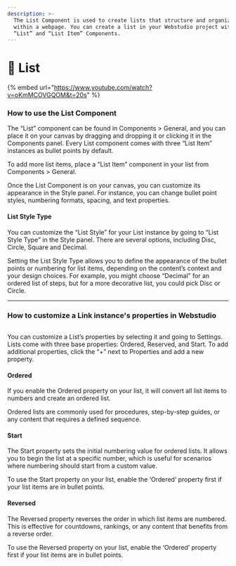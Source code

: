 ```yaml
---
description: >-
  The List Component is used to create lists that structure and organize content
  within a webpage. You can create a list in your Webstudio project with the
  “List” and “List Item” Components.
---
```


# 📃 List

{% embed url="https://www.youtube.com/watch?v=oKmMCOVGQOM&t=20s" %}

### How to use the List Component

The “List” component can be found in Components > General, and you can place it on your canvas by dragging and dropping it or clicking it in the Components panel. Every List component comes with three “List Item” instances as bullet points by default.

To add more list items, place a “List Item” component in your list from Components > General.

Once the List Component is on your canvas, you can customize its appearance in the Style panel. For instance, you can change bullet point styles, numbering formats, spacing, and text properties.

#### List Style Type

You can customize the “List Style” for your List instance by going to “List Style Type” in the Style panel. There are several options, including Disc, Circle, Square and Decimal.

Setting the List Style Type allows you to define the appearance of the bullet points or numbering for list items, depending on the content’s context and your design choices. For example, you might choose “Decimal” for an ordered list of steps, but for a more decorative list, you could pick Disc or Circle.

***

### How to customize a Link instance's properties in Webstudio

<figure><img src="../../.gitbook/assets/List_Component_Article_Image_KbSE_DHwgNmwowMkgT7Sy.avif" alt=""><figcaption></figcaption></figure>

You can customize a List’s properties by selecting it and going to Settings. Lists come with three base properties: Ordered, Reserved, and Start. To add additional properties, click the “+” next to Properties and add a new property.

#### Ordered

If you enable the Ordered property on your list, it will convert all list items to numbers and create an ordered list.

Ordered lists are commonly used for procedures, step-by-step guides, or any content that requires a defined sequence.

#### Start

The Start property sets the initial numbering value for ordered lists. It allows you to begin the list at a specific number, which is useful for scenarios where numbering should start from a custom value.

To use the Start property on your list, enable the ‘Ordered’ property first if your list items are in bullet points.

#### Reversed

The Reversed property reverses the order in which list items are numbered. This is effective for countdowns, rankings, or any content that benefits from a reverse order.

To use the Reversed property on your list, enable the ‘Ordered’ property first if your list items are in bullet points.
